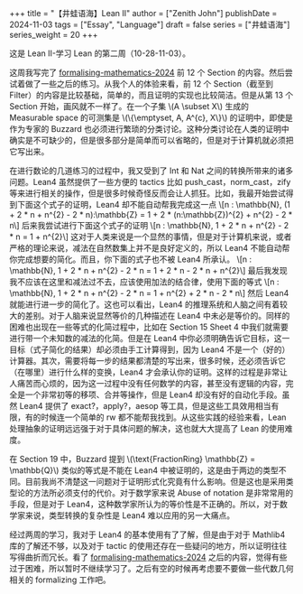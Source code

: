 +++
title = "【井蛙语海】Lean II"
author = ["Zenith John"]
publishDate = 2024-11-03
tags = ["Essay", "Language"]
draft = false
series = ["井蛙语海"]
series_weight = 20
+++

这是 Lean II-学习 Lean 的第二周（10-28-11-03）。

这周我写完了 [formalising-mathematics-2024](https://github.com/ImperialCollegeLondon/formalising-mathematics-2024) 前 12 个 Section 的内容。然后尝试着做了一些之后的练习。从我个人的体验来看，前 12 个 Section（截至到 Filter）的内容是比较基础，简单的，而且证明的实现也比较简洁。但是从第 13 个 Section 开始，画风就不一样了。在一个子集 \\(A \subset X\\) 生成的 Measurable space 的可测集是 \\(\\{\emptyset, A, A^{c}, X\\}\\) 的证明中，即使是作为专家的 Buzzard 也必须进行繁琐的分类讨论。这种分类讨论在人类的证明中确实是不可缺少的，但是很多部分是简单而可以省略的，但是对于计算机就必须把它写出来。

在进行数论的几道练习的过程中，我又受到了 Int 和 Nat 之间的转换所带来的诸多问题。Lean4 虽然提供了一些方便的 tactics 比如 push\_cast，norm\_cast，zify 等来进行相关的操作，但是很多时候奇怪反而会让人抓狂。比如，我最开始尝试得到下面这个式子的证明，Lean4 却不能自动帮我完成这一点
\\[n : \mathbb{N}, (1 + 2 \* n + n^{2} - 2 \* n):\mathbb{Z} = 1 + 2 \* (n:\mathbb{Z})^{2} + n^{2} - 2 \* n\\]
后来我尝试进行下面这个式子的证明
\\[n : \mathbb{N}, 1 + 2 \* n + n^{2} - 2 \* n = 1 + n^{2}\\]
这对于人类来说是一个显然的事情，但是对于计算机来说，或者严格的理论来说，减法在自然数集上并不是良好定义的，所以 Lean4 不能自动帮你完成想要的简化。而且，你下面的式子也不被 Lean4 所承认。
\\[n : \mathbb{N}, 1 + 2 \* n + n^{2} - 2 \* n = 1 + 2 \* n - 2 \* n + n^{2}\\]
最后我发现我不应该在这里和减法过不去，应该使用加法的结合律，使用下面的等式
\\[n : \mathbb{N}, 1 + 2 \* n + n^{2} - 2 \* n = 1 + n^{2} + 2 \* n - 2 \* n\\]
然后 Lean4 就能进行进一步的简化了。这也可以看出，Lean4 的推理系统和人脑之间有着较大的差别。对于人脑来说显然等价的几种描述在 Lean4 中未必是等价的。同样的困难也出现在一些等式的化简过程中，比如在 Section 15 Sheet 4 中我们就需要进行带一个未知数的减法的化简。但是在 Lean4 中你必须明确告诉它目标，这一目标（式子简化的结果）却必须由手工计算得到，因为 Lean4 不是一个（好的）计算器。其次，需要将每一步的结果都清楚的写出来，很多时候，还必须告诉它（在哪里）进行什么样的变换，Lean4 才会承认你的证明。这样的过程是非常让人痛苦而心烦的，因为这一过程中没有任何数学的内容，甚至没有逻辑的内容，完全是一个非常初等的移项、合并等操作，但是 Lean4 却没有好的自动化手段。虽然 Lean4 提供了 exact?，apply?，aesop 等工具，但是这些工具效用相当有限，有的时候连一个简单的 rw 都不能帮我找到。从这些实践的经验来看，Lean 处理抽象的证明远远强于对于具体问题的解决，这也就大大提高了 Lean 的使用难度。

在 Section 19 中，Buzzard 提到 \\(\text{FractionRing} \mathbb{Z} = \mathbb{Q}\\) 类似的等式是不能在 Lean4 中被证明的，这是由于两边的类型不同。目前我尚不清楚这一问题对于证明形式化究竟有什么影响。但是这也是采用类型论的方法所必须支付的代价。对于数学家来说 Abuse of notation 是非常常用的手段，但是对于 Lean4，这种数学家所认为的等价性是不正确的。所以，对于数学家来说，类型转换的复杂性是 Lean4 难以应用的另一大痛点。

经过两周的学习，我对于 Lean4 的基本使用有了了解，但是由于对于 Mathlib4 库的了解还不够，以及对于 tactic 的使用还存在一些疑问的地方，所以证明往往写得曲折而冗长。看了 [formalising-mathematics-2024](https://github.com/ImperialCollegeLondon/formalising-mathematics-2024) 之后的内容，觉得有些过于困难，所以暂时不继续学习了。之后有空的时候再考虑要不要做一些代数几何相关的 formalizing 工作吧。
